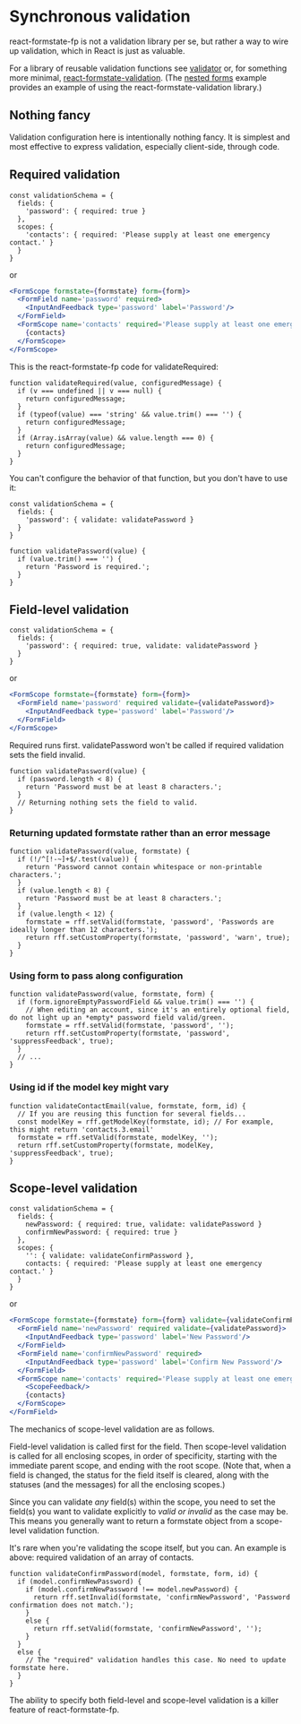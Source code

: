 # Synchronous validation

react-formstate-fp is not a validation library per se, but rather a way to wire up validation, which in React is just as valuable.

For a library of reusable validation functions see [validator](https://www.npmjs.com/package/validator) or, for something more minimal,  [react-formstate-validation](https://www.npmjs.com/package/react-formstate-validation). (The [nested forms](/doc/NestedForms.md) example provides an example of using the react-formstate-validation library.)

## Nothing fancy

Validation configuration here is intentionally nothing fancy. It is simplest and most effective to express validation, especially client-side, through code.

## Required validation

```es6
const validationSchema = {
  fields: {
    'password': { required: true }
  },
  scopes: {
    'contacts': { required: 'Please supply at least one emergency contact.' }
  }
}
```

or

```jsx
<FormScope formstate={formstate} form={form}>
  <FormField name='password' required>
    <InputAndFeedback type='password' label='Password'/>
  </FormField>
  <FormScope name='contacts' required='Please supply at least one emergency contact.'>
    {contacts}
  </FormScope>
</FormScope>
```

This is the react-formstate-fp code for validateRequired:

```es6
function validateRequired(value, configuredMessage) {
  if (v === undefined || v === null) {
    return configuredMessage;
  }
  if (typeof(value) === 'string' && value.trim() === '') {
    return configuredMessage;
  }
  if (Array.isArray(value) && value.length === 0) {
    return configuredMessage;
  }
}
```

You can't configure the behavior of that function, but you don't have to use it:

```es6
const validationSchema = {
  fields: {
    'password': { validate: validatePassword }
  }
}

function validatePassword(value) {
  if (value.trim() === '') {
    return 'Password is required.';
  }
}
```




## Field-level validation

```es6
const validationSchema = {
  fields: {
    'password': { required: true, validate: validatePassword }
  }
}
```

or

```jsx
<FormScope formstate={formstate} form={form}>
  <FormField name='password' required validate={validatePassword}>
    <InputAndFeedback type='password' label='Password'/>
  </FormField>
</FormScope>
```

Required runs first. validatePassword won't be called if required validation sets the field invalid.

```es6
function validatePassword(value) {
  if (password.length < 8) {
    return 'Password must be at least 8 characters.';
  }
  // Returning nothing sets the field to valid.
}
```


### Returning updated formstate rather than an error message

```es6
function validatePassword(value, formstate) {
  if (!/^[!-~]+$/.test(value)) {
    return 'Password cannot contain whitespace or non-printable characters.';
  }
  if (value.length < 8) {
    return 'Password must be at least 8 characters.';
  }
  if (value.length < 12) {
    formstate = rff.setValid(formstate, 'password', 'Passwords are ideally longer than 12 characters.');
    return rff.setCustomProperty(formstate, 'password', 'warn', true);
  }
}
```

### Using form to pass along configuration

```es6
function validatePassword(value, formstate, form) {
  if (form.ignoreEmptyPasswordField && value.trim() === '') {
    // When editing an account, since it's an entirely optional field, do not light up an *empty* password field valid/green.
    formstate = rff.setValid(formstate, 'password', '');
    return rff.setCustomProperty(formstate, 'password', 'suppressFeedback', true);
  }
  // ...
}
```

### Using id if the model key might vary

```es6
function validateContactEmail(value, formstate, form, id) {
  // If you are reusing this function for several fields...
  const modelKey = rff.getModelKey(formstate, id); // For example, this might return 'contacts.3.email'
  formstate = rff.setValid(formstate, modelKey, '');
  return rff.setCustomProperty(formstate, modelKey, 'suppressFeedback', true);
}
```



## Scope-level validation

```es6
const validationSchema = {
  fields: {
    newPassword: { required: true, validate: validatePassword }
    confirmNewPassword: { required: true }
  },
  scopes: {
    '': { validate: validateConfirmPassword },
    contacts: { required: 'Please supply at least one emergency contact.' }
  }
}
```

or

```jsx
<FormScope formstate={formstate} form={form} validate={validateConfirmPassword}>
  <FormField name='newPassword' required validate={validatePassword}>
    <InputAndFeedback type='password' label='New Password'/>
  </FormField>
  <FormField name='confirmNewPassword' required>
    <InputAndFeedback type='password' label='Confirm New Password'/>
  </FormField>
  <FormScope name='contacts' required='Please supply at least one emergency contact.'>
    <ScopeFeedback/>
    {contacts}
  </FormScope>
</FormField>
```

The mechanics of scope-level validation are as follows.

Field-level validation is called first for the field. Then scope-level validation is called for all enclosing scopes, in order of specificity, starting with the immediate parent scope, and ending with the root scope. (Note that, when a field is changed, the status for the field itself is cleared, along with the statuses (and the messages) for all the enclosing scopes.)

Since you can validate *any* field(s) within the scope, you need to set the field(s) you want to validate explicitly to *valid or invalid* as the case may be. This means you generally want to return a formstate object from a scope-level validation function.

It's rare when you're validating the scope itself, but you can. An example is above: required validation of an array of contacts.

```es6
function validateConfirmPassword(model, formstate, form, id) {
  if (model.confirmNewPassword) {
    if (model.confirmNewPassword !== model.newPassword) {
      return rff.setInvalid(formstate, 'confirmNewPassword', 'Password confirmation does not match.');
    }
    else {
      return rff.setValid(formstate, 'confirmNewPassword', '');
    }
  }
  else {
    // The "required" validation handles this case. No need to update formstate here.
  }
}
```

The ability to specify both field-level and scope-level validation is a killer feature of react-formstate-fp.

